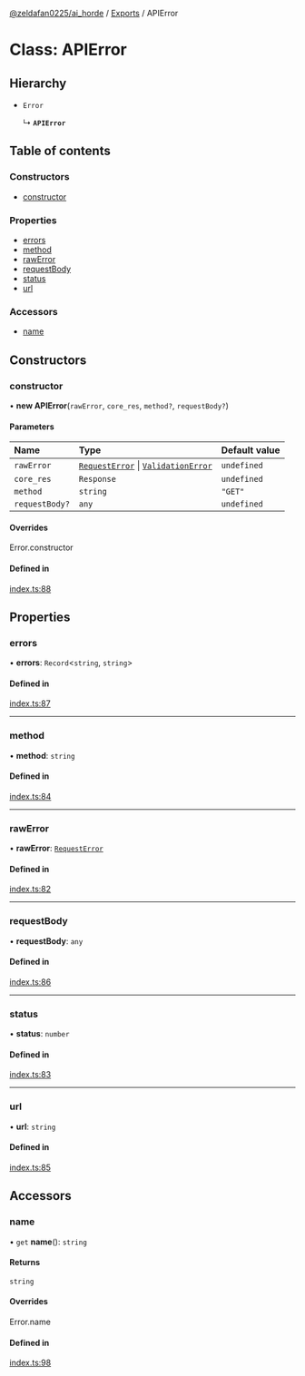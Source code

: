 [@zeldafan0225/ai_horde](../README.md) / [Exports](../modules.md) / APIError

# Class: APIError

## Hierarchy

- `Error`

  ↳ **`APIError`**

## Table of contents

### Constructors

- [constructor](APIError.md#constructor)

### Properties

- [errors](APIError.md#errors)
- [method](APIError.md#method)
- [rawError](APIError.md#rawerror)
- [requestBody](APIError.md#requestbody)
- [status](APIError.md#status)
- [url](APIError.md#url)

### Accessors

- [name](APIError.md#name)

## Constructors

### constructor

• **new APIError**(`rawError`, `core_res`, `method?`, `requestBody?`)

#### Parameters

| Name | Type | Default value |
| :------ | :------ | :------ |
| `rawError` | [`RequestError`](../interfaces/RequestError.md) \| [`ValidationError`](../interfaces/ValidationError.md) | `undefined` |
| `core_res` | `Response` | `undefined` |
| `method` | `string` | `"GET"` |
| `requestBody?` | `any` | `undefined` |

#### Overrides

Error.constructor

#### Defined in

[index.ts:88](https://github.com/ZeldaFan0225/ai_horde/blob/90eaabf/index.ts#L88)

## Properties

### errors

• **errors**: `Record`<`string`, `string`\>

#### Defined in

[index.ts:87](https://github.com/ZeldaFan0225/ai_horde/blob/90eaabf/index.ts#L87)

___

### method

• **method**: `string`

#### Defined in

[index.ts:84](https://github.com/ZeldaFan0225/ai_horde/blob/90eaabf/index.ts#L84)

___

### rawError

• **rawError**: [`RequestError`](../interfaces/RequestError.md)

#### Defined in

[index.ts:82](https://github.com/ZeldaFan0225/ai_horde/blob/90eaabf/index.ts#L82)

___

### requestBody

• **requestBody**: `any`

#### Defined in

[index.ts:86](https://github.com/ZeldaFan0225/ai_horde/blob/90eaabf/index.ts#L86)

___

### status

• **status**: `number`

#### Defined in

[index.ts:83](https://github.com/ZeldaFan0225/ai_horde/blob/90eaabf/index.ts#L83)

___

### url

• **url**: `string`

#### Defined in

[index.ts:85](https://github.com/ZeldaFan0225/ai_horde/blob/90eaabf/index.ts#L85)

## Accessors

### name

• `get` **name**(): `string`

#### Returns

`string`

#### Overrides

Error.name

#### Defined in

[index.ts:98](https://github.com/ZeldaFan0225/ai_horde/blob/90eaabf/index.ts#L98)

